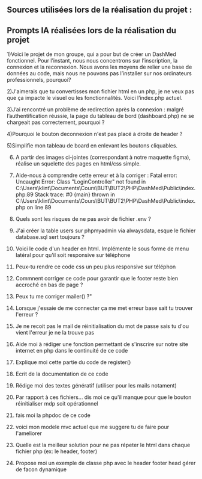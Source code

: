 ## Sources utilisées lors de la réalisation du projet :

## Prompts IA réalisées lors de la réalisation du projet 

1)Voici le projet de mon groupe, qui a pour but de créer un DashMed fonctionnel. Pour l’instant, nous nous concentrons sur l’inscription, la connexion et la reconnexion. Nous avons les moyens de relier une base de données au code, mais nous ne pouvons pas l’installer sur nos ordinateurs professionnels, pourquoi?

2)J'aimerais que tu convertisses mon fichier html en un php, je ne veux pas que ça impacte le visuel ou les fonctionnalités. Voici l’index.php actuel.

3)J’ai rencontré un problème de redirection après la connexion : malgré l’authentification réussie, la page du tableau de bord (dashboard.php) ne se chargeait pas correctement, pourquoi ?

4)Pourquoi le bouton deconnexion n'est pas placé à droite de header ?

5)Simplifie mon tableau de board en enlevant les boutons cliquables.

6) A partir des images ci-jointes (correspondant à notre maquette figma), réalise un squelette des pages en html/css simple.

7) Aide-nous à comprendre cette erreur et à la corriger : Fatal error: Uncaught Error: Class "LoginController" not found in C:\Users\klint\Documents\Cours\BUT\BUT2\PHP\DashMed\Public\index.php:89 Stack trace: #0 {main} thrown in C:\Users\klint\Documents\Cours\BUT\BUT2\PHP\DashMed\Public\index.php on line 89

8) Quels sont les risques de ne pas avoir de fichier .env ?
    
9) J'ai créer la table users sur phpmyadmin via alwaysdata, esque le fichier database.sql sert toujours ?

10) Voici le code d'un header en html. Implémente le sous forme de menu latéral pour qu'il soit responsive sur téléphone

11) Peux-tu rendre ce code css un peu plus responsive sur téléphon

12) Commnent corriger ce code pour garantir que le footer reste bien accroché en bas de page ? 

13) Peux tu me corriger mailer() ?"
   
14) Lorsque j'essaie de me connecter ça me met erreur base sait tu trouver l'erreur ?

15) Je ne recoit pas le mail de réinitialisation du mot de passe sais tu d'ou vient l'erreur je ne la trouve pas

16) Aide moi à rédiger une fonction permettant de s'inscrire sur notre site internet en php dans le continuité de ce code

17) Explique moi cette partie du code de register()

18) Ecrit de la documentation de ce code

19) Rédige moi des textes génératif (utiliser pour les mails notament)

20) Par rapport à ces fichiers... dis moi ce qu'il manque pour que le bouton réinitialiser mdp soit opérationnel

21) fais moi la phpdoc de ce code

22) voici mon modele mvc actuel que me suggere tu de faire pour l'ameliorer

23) Quelle est la meilleur solution pour ne pas répeter le html dans chaque fichier php (ex: le header, footer)

24) Propose moi un exemple de classe php avec le header footer head gérer de facon dynamique
